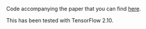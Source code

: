 Code accompanying the paper that you can find [here](https://arxiv.org/abs/2212.14729).

This has been tested with TensorFlow 2.10.
